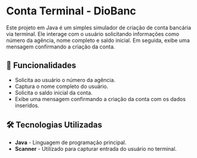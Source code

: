 # Conta Terminal - DioBanc

Este projeto em Java é um simples simulador de criação de conta bancária via terminal. Ele interage com o usuário solicitando informações como número da agência, nome completo e saldo inicial. Em seguida, exibe uma mensagem confirmando a criação da conta.

## 📌 Funcionalidades

- Solicita ao usuário o número da agência.
- Captura o nome completo do usuário.
- Solicita o saldo inicial da conta.
- Exibe uma mensagem confirmando a criação da conta com os dados inseridos.

## 🛠️ Tecnologias Utilizadas

- **Java** - Linguagem de programação principal.
- **Scanner** - Utilizado para capturar entrada do usuário no terminal.

